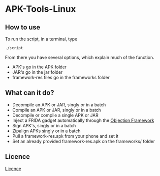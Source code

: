 # APK-Tools-Linux

## How to use

To run the script, in a terminal, type 
```Bash
./script
```

From there you have several options, which explain much of the function. 

 - APK's go in the APK folder
 - JAR's go in the jar folder
 - framework-res files go in the frameworks folder

## What can it do?

- Decompile an APK or JAR, singly or in a batch
- Compile an APK or JAR, singly or in a batch
- Decompile or compile a single APK or JAR
- Inject a FRIDA gadget automatically through the [Objection Framework](https://github.com/sensepost/objection/) 
- Sign APK's, singly or in a batch
- Zipalign APKs singly or in a batch
- Pull a framework-res.apk from your phone and set it
- Set an already provided framework-res.apk on the frameworks/ folder

## Licence

[Licence](LICENCE)
